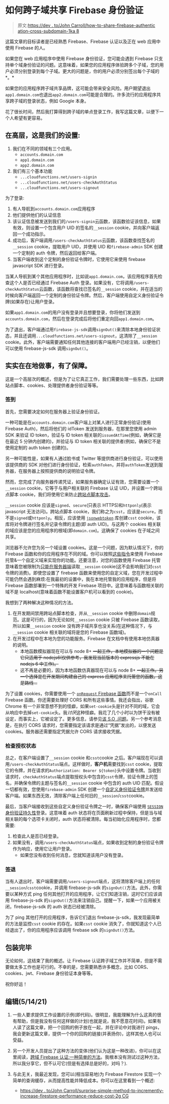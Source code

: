 # 如何跨子域共享 Firebase 身份验证

> 原文:[https://dev . to/John Carroll/how-to-share-firebase-authentic ation-cross-subdomain-1ka 8](https://dev.to/johncarroll/how-to-share-firebase-authentication-across-subdomains-1ka8)

这篇文章的目标读者是已经熟悉 Firebase、Firebase 认证以及正在 web 应用中使用 Firebase 的人。

如果您在 web 应用程序中使用 Firebase 身份验证，您可能会遇到 Firebase 只支持单个域身份验证的问题。这意味着，如果您的应用程序体验跨多个子域，您的用户必须分别登录到每个子域。更大的问题是，你的用户必须分别签出每个子域的*。*

如果您的应用程序跨子域共享品牌，这可能会带来安全风险。用户期望退出`app1.domain.com`也退出`app2.domain.com`可能是合理的。许多流行的应用程序共享跨子域的登录状态，例如 Google 本身。

花了很长时间，然后我打算得到跨子域的单点登录工作，我写这篇文章，以便下一个人希望有更容易。

## [](#at-a-high-level-this-is-our-setup)在高层，这是我们的设置:

1.  我们在不同的领域有三个应用。
    *   `accounts.domain.com`
    *   `app1.domain.com`
    *   `app2.domain.com`
2.  我们有三个基本功能
    *   `...cloudfunctions.net/users-signin`
    *   `...cloudfunctions.net/users-checkAuthStatus`
    *   `...cloudfunctions.net/users-signout`

为了登录:

1.  有人导航到`accounts.domain.com`应用程序
2.  他们提供他们的认证信息
3.  该认证信息被发送到我们的`/users-signin`云函数，该函数验证该信息，如果有效，则设置一个包含用户 UID 的签名的`__session` cookie，并向客户端返回一个成功指示。
4.  成功后，客户端调用`/users-checkAuthStatus`云函数，该函数查找签名的`__session` cookie，提取用户 UID，并使用 UID 和`firebase-admin` SDK 创建一个定制的 auth 令牌，然后返回给客户端。
5.  当客户端收到这个定制的身份验证令牌时，它使用它来使用 firebase javascript SDK 进行登录。

当某人导航到某个其他应用程序时，比如说`app1.domain.com`，该应用程序首先检查这个人是否已经通过 Firebase Auth 登录。如果没有，它将调用`/users-checkAuthStatus`云函数，该函数将查找已签名的`__session` cookie，并在适当的时候向客户端返回一个定制的身份验证令牌。然后，客户端使用自定义身份验证令牌(如果存在)让用户登录。

如果`app1.domain.com`的用户没有登录并且想要登录，你将他们发送到`accounts.domain.com`，然后在登录完成后将他们重定向回`app1.domain.com`。

为了退出，客户端通过用`firebase-js-sdk`调用`signOut()`来清除本地身份验证状态，并且还调用`...cloudfunctions.net/users-signout`，这清除了`__session` cookie。此外，客户端需要通知任何其他连接的客户端用户已经注销，以便他们可以使用 firebase-js-sdk 调用`signOut()`。

## [](#actually-making-things-work-with-security)实实在在地做事，有了保障。

这是一个高层次的概述，但是为了让它真正工作，我们需要处理一些东西，比如跨站点脚本、cookies、处理提供者身份验证等等。

### [](#signing-in)签到

首先，您需要决定如何在服务器上验证身份验证。

一种可能是在`accounts.domain.com`客户端上对某人进行正常身份验证(使用 Firebase Auth)，然后将他们的 idToken 发送到服务器，在那里您使用 admin SDK 来验证 ID token，验证与 ID token 相关联的`issuedAtTime`(例如，确保它是在最近 5 分钟内创建的)，并验证与 ID token 相关联的提供者(例如，确保它不是使用定制的 auth token 创建的)。

另一种可能性是，如果有人通过脸书或 Twitter 等提供商进行身份验证，可以使用该提供商的 SDK 对他们进行身份验证，检索`authToken`，并将`authToken`发送到服务器，在服务器上按照提供商的说明验证令牌。

然而，您完成了向服务器传递凭证，如果服务器确定认证有效，您需要设置一个`__session` cookie，它等于与用户相关联的 Firebase 认证 UID，并设置一个跨站点脚本 cookie，我们将使用它来防止[跨站点脚本攻击](https://en.wikipedia.org/wiki/Cross-site_scripting)。

`__session` cookie 应该是`signed`、`secure`(只表示 HTTPS)和`httponly`(表示 javascript 无法访问)。跨站点脚本 cookie，我们称之为`csst`，应该是`secure`，而不是`signed`或`httponly`。相反，应该使用 [`jsonwebtoken`](https://github.com/auth0/node-jsonwebtoken) 库创建`csst` cookie，该库将对令牌进行签名并记录令牌的主题(即 auth UID)。与这两个 cookies 相关联的域应该是您的应用程序的根域(即`domain.com`)。这确保了 cookies 在子域之间共享。

浏览器不允许您为另一个域设置 cookies。这是一个问题，因为默认情况下，你的 Firebase 函数和你的应用程序在不同的域。你可以按照[这些指令](https://stackoverflow.com/a/51461847/5490505)来使用 Firebase 托管&一个自定义域来实现你的功能。还要注意，对您的函数使用 Firebase 托管意味着您被限制为[只能在服务器端](https://firebase.google.com/docs/hosting/functions#using_cookies)读取`__session` cookie(这不会影响我们对`csst`令牌的消费)。即使您设置了 firebase 函数来使用您的自定义域，您在开发过程中可能仍然会遇到麻烦:在我最初的设置中，我在本地托管我的应用程序，但是将 Firebase 函数部署到一个特殊的开发 Firebase 项目中。这意味着与函数相关联的域不是 localhost(意味着函数不能设置客户机可以看到的 cookie)。

我想到了两种解决这种情况的方法。

1.  在开发期间禁用跨站点脚本检查，并从`__session` cookie 中删除`domain`规范。这是可行的，因为无论如何`__session` cookie 只被 Firebase 函数读取，所以如果`__session` cookie 没有跨子域共享也没关系(在这种情况下，与`__session` cookie 相关联的域将是您的 Firebase 函数域)。
2.  在开发过程中在本地为您的功能服务。Firebase 在文档中有使用本地仿真器的说明。
    *   本地函数模拟器现在可以与 node 8+ ~~一起工作，本地模拟器的一个问题是它只适用于 nodejs6(仅供参考，我发现当前版本的 expressjs 不能在 nodejs 6 中工作)。~~
    *   这不再是必要的，因为本地函数仿真器现在可以与 node 8+ ~~一起工作。另一个选择是在开发期间构建自己的 express 应用程序来托管您的函数。这是路线...~~

为了设置 cookies，你需要使用一个 [`onRequest` Firebase 函数](https://firebase.google.com/docs/functions/http-events)而不是一个`onCall` Firebase 函数。你还需要处理好 CORS 和所有这些事情。我还会指出，谷歌 Chrome 有一个非常意想不到的怪癖，如果`set-cookie`头是针对不同的域，它会从响应中去掉`set-cookie`头。我*讨厌*这种怪癖。我花了几个小时以为饼干没有被设定，而事实上，它被设定了。更多信息，请参见[该 S.O .问题](https://stackoverflow.com/a/55010828/5490505)。另一个参考消息是，在执行 CORS 请求时，您需要指定该请求是通过“凭据”发出的，以便发送 cookies。服务器还需要指定凭据允许 CORS 请求接收凭据。

### [](#checking-auth-status)检查授权状态

总之，在客户端设置了`__session` cookie 和`csst`cookie 之后。客户端现在可以调用`/users-checkAuthStatus`端点。这样做时，**客户机**需要找到`csst` cookie，提取它的令牌，并在请求的`Authorization: Bearer ${token}`头中设置令牌。当收到请求时，`checkAuthStatus`端点提取授权头中包含的`csst`令牌，验证令牌上的签名，并确保令牌的主题与签名的`__session` cookie 中包含的 auth UID 匹配。假设一切都有效，您使用`firebase-admin` SDK 创建一个[自定义身份验证令牌](https://firebase.google.com/docs/auth/web/custom-auth)并发送给客户端。如果东西无效，清除客户端上任何旧的`__session`/`csst`cookie。

最后，当客户端接收到这些自定义身份验证令牌之一时，确保客户端使用 [`SESSION`身份验证持久性](https://firebase.google.com/docs/auth/web/auth-state-persistence)登录。这意味着 auth 状态将在页面刷新过程中保持，但是当与域相关联的每个选项卡关闭时，auth 状态将被清除。每当初始化应用程序时，您都需要:

1.  检查此人是否已经登录。
2.  如果没有，调用`/users-checkAuthStatus`端点，如果收到定制的身份验证令牌作为响应，使用它让用户登录。
    *   如果您没有收到任何消息，您就知道该用户没有登录。

### [](#signing-out)签退

当有人退出时，客户端需要调用`/users-signout`端点，这将清除客户端上的任何`__session`/`csst`cookie，并调用 firebase-js-sdk 的`signOut()`方法。此外，你需要以某种方式 ping 任何其他打开的应用程序，让它们知道注销，这时它们应该调用 firebase-js-sdk 的`signOut()`方法来注销自己。提醒一下，如果一个应用被关闭，firebase-js-sdk 的 auth 状态已经被清除。

为了 ping 其他打开的应用程序，告诉它们退出 firebase-js-sdk，我发现最简单的方法是监控`csst` cookie 的存在。如果`csst` cookie 消失了，你就知道这个人已经退出了，你的应用程序应该调用 firebase sdk 的`signOut()`方法。

## [](#wrapping-up)包装完毕

无论如何，这结束了我的概述。让 Firebase 认证跨子域工作并不简单，但是不需要做太多工作也是可行的。不幸的是，您需要熟悉许多概念，比如 CORS、cookies、jwt、Firebase 身份验证本身等等。

祝你好运！

## [](#edit-51421)编辑(5/14/21)

1.  一些人要求提供工作设置的示例(即代码)。很明显，我能理解为什么这真的很有帮助，但是我没有任何这样做的计划(也就是说，我不愿意花时间)。如果有人读了这篇文章，把一个回购的例子放在一起，并在评论中对我进行 pings，我会更新这篇文章，提供一个你的回购的链接(并表扬你)，这样其他人也可以受益。

2.  另一个开发人员提出了这种方法的变体(他们认为这是一种改进)，你可以在这里阅读，[跨域 Firebase 认证:一种简单的方法](https://dev.to/brianburton/cross-domain-firebase-authentication-a-simple-approach-337k)。我根本没有测试过这种方法，所以我分享它，但不认可它(但是有选择总是好的，对吗？).

3.  与此无关，我最近发现，您可以(相当容易地)为 Firebase Firestore 实现一个简单的查询缓存，从而提高性能并降低成本。你可以在这里看到一个概述:

    *   [https://dev . to/John Carroll/surprise-simple-method-to-incremently-increase-firestore-performance-reduce-cost-2g CG](https://dev.to/johncarroll/surprisingly-simple-method-to-increase-firestore-performance-reduce-cost-2gcg)